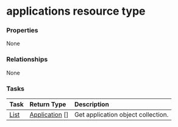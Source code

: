 # applications resource type



### Properties
None

### Relationships
None


### Tasks

| Task		   | Return Type	|Description|
|:---------------|:--------|:----------|
|[List](../api/application_list.md) | [Application](application.md) [] |Get application object collection. |

<!-- uuid: dae5e263-6b41-4db1-89f9-94f720ae8248
2015-10-16 01:35:14 UTC -->
<!-- {
  "type": "#page.annotation",
  "description": "applications resource",
  "keywords": "",
  "section": "documentation",
  "tocPath": ""
}-->